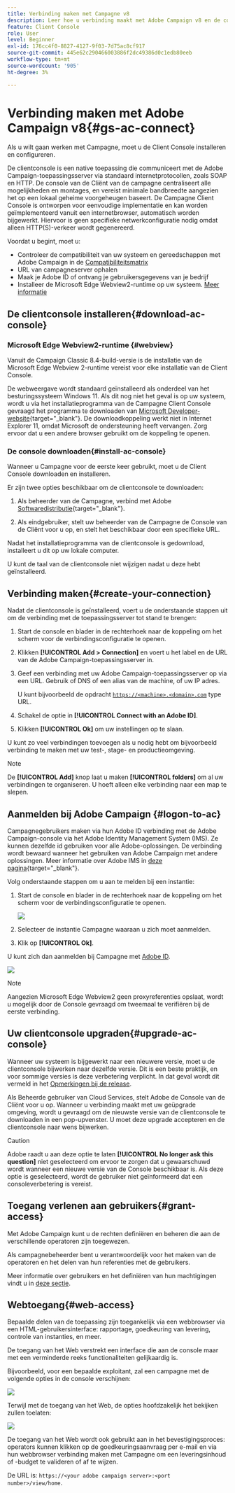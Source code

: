 ```yaml
---
title: Verbinding maken met Campagne v8
description: Leer hoe u verbinding maakt met Adobe Campaign v8 en de console op uw computer installeert voor eenvoudige toegang.
feature: Client Console
role: User
level: Beginner
exl-id: 176cc4f0-8827-4127-9f03-7d75ac8cf917
source-git-commit: 445e62c290466003886f2dc49386d0c1edb80eeb
workflow-type: tm+mt
source-wordcount: '905'
ht-degree: 3%

---
```


# Verbinding maken met Adobe Campaign v8{#gs-ac-connect}

Als u wilt gaan werken met Campagne, moet u de Client Console installeren en configureren.

De clientconsole is een native toepassing die communiceert met de Adobe Campaign-toepassingsserver via standaard internetprotocollen, zoals SOAP en HTTP. De console van de Cliënt van de campagne centraliseert alle mogelijkheden en montages, en vereist minimale bandbreedte aangezien het op een lokaal geheime voorgeheugen baseert. De Campagne Client Console is ontworpen voor eenvoudige implementatie en kan worden geïmplementeerd vanuit een internetbrowser, automatisch worden bijgewerkt. Hiervoor is geen specifieke netwerkconfiguratie nodig omdat alleen HTTP(S)-verkeer wordt gegenereerd.

Voordat u begint, moet u:

* Controleer de compatibiliteit van uw systeem en gereedschappen met Adobe Campaign in de [Compatibiliteitsmatrix](compatibility-matrix.md)
* URL van campagneserver ophalen
* Maak je Adobe ID of ontvang je gebruikersgegevens van je bedrijf
* Installeer de Microsoft Edge Webview2-runtime op uw systeem. [Meer informatie](#webview)

## De clientconsole installeren{#download-ac-console}

### Microsoft Edge Webview2-runtime {#webview}

Vanuit de Campaign Classic 8.4-build-versie is de installatie van de Microsoft Edge Webview 2-runtime vereist voor elke installatie van de Client Console.

De webweergave wordt standaard geïnstalleerd als onderdeel van het besturingssysteem Windows 11. Als dit nog niet het geval is op uw systeem, wordt u via het installatieprogramma van de Campagne Client Console gevraagd het programma te downloaden van [Microsoft Developer-website](http://www.adobe.com/go/acc-ms-webview2-runtime-download){target="_blank"}. De downloadkoppeling werkt niet in Internet Explorer 11, omdat Microsoft de ondersteuning heeft vervangen. Zorg ervoor dat u een andere browser gebruikt om de koppeling te openen.

### De console downloaden{#install-ac-console}

Wanneer u Campagne voor de eerste keer gebruikt, moet u de Client Console downloaden en installeren.

Er zijn twee opties beschikbaar om de clientconsole te downloaden:

1. Als beheerder van de Campagne, verbind met Adobe [Softwaredistributie](https://experience.adobe.com/#/downloads/content/software-distribution/en/campaign.html){target="_blank"}.

1. Als eindgebruiker, stelt uw beheerder van de Campagne de Console van de Cliënt voor u op, en stelt het beschikbaar door een specifieke URL.

Nadat het installatieprogramma van de clientconsole is gedownload, installeert u dit op uw lokale computer.

U kunt de taal van de clientconsole niet wijzigen nadat u deze hebt geïnstalleerd.

## Verbinding maken{#create-your-connection}

Nadat de clientconsole is geïnstalleerd, voert u de onderstaande stappen uit om de verbinding met de toepassingsserver tot stand te brengen:

1. Start de console en blader in de rechterhoek naar de koppeling om het scherm voor de verbindingsconfiguratie te openen.

1. Klikken **[!UICONTROL Add > Connection]** en voert u het label en de URL van de Adobe Campaign-toepassingsserver in.

1. Geef een verbinding met uw Adobe Campaign-toepassingsserver op via een URL. Gebruik of DNS of een alias van de machine, of uw IP adres.

   U kunt bijvoorbeeld de opdracht [`https://<machine>.<domain>.com`](https://myserver.adobe.com) type URL.

1. Schakel de optie  in **[!UICONTROL Connect with an Adobe ID]**.

1. Klikken **[!UICONTROL Ok]** om uw instellingen op te slaan.

U kunt zo veel verbindingen toevoegen als u nodig hebt om bijvoorbeeld verbinding te maken met uw test-, stage- en productieomgeving.

>[!NOTE]
>
>De **[!UICONTROL Add]** knop laat u maken **[!UICONTROL folders]** om al uw verbindingen te organiseren. U hoeft alleen elke verbinding naar een map te slepen.

## Aanmelden bij Adobe Campaign {#logon-to-ac}

Campagnegebruikers maken via hun Adobe ID verbinding met de Adobe Campaign-console via het Adobe Identity Management System (IMS). Ze kunnen dezelfde id gebruiken voor alle Adobe-oplossingen. De verbinding wordt bewaard wanneer het gebruiken van Adobe Campaign met andere oplossingen. Meer informatie over Adobe IMS in [deze pagina](https://helpx.adobe.com/enterprise/using/identity.html){target="_blank"}.

Volg onderstaande stappen om u aan te melden bij een instantie:

1. Start de console en blader in de rechterhoek naar de koppeling om het scherm voor de verbindingsconfiguratie te openen.

   ![](assets/connectToCampaign.png)

1. Selecteer de instantie Campagne waaraan u zich moet aanmelden.

1. Klik op **[!UICONTROL Ok]**.

U kunt zich dan aanmelden bij Campagne met [Adobe ID](#connect-ims).

![](assets/adobeID.png)

>[!NOTE]
>
>Aangezien Microsoft Edge Webview2 geen proxyreferenties opslaat, wordt u mogelijk door de Console gevraagd om tweemaal te verifiëren bij de eerste verbinding.

## Uw clientconsole upgraden{#upgrade-ac-console}

Wanneer uw systeem is bijgewerkt naar een nieuwere versie, moet u de clientconsole bijwerken naar dezelfde versie. Dit is een beste praktijk, en voor sommige versies is deze verbetering verplicht. In dat geval wordt dit vermeld in het [Opmerkingen bij de release](release-notes.md).

Als Beheerde gebruiker van Cloud Services, stelt Adobe de Console van de Cliënt voor u op. Wanneer u verbinding maakt met uw geüpgrade omgeving, wordt u gevraagd om de nieuwste versie van de clientconsole te downloaden in een pop-upvenster. U moet deze upgrade accepteren en de clientconsole naar wens bijwerken.

>[!CAUTION]
>
>Adobe raadt u aan deze optie te laten **[!UICONTROL No longer ask this question]** niet geselecteerd om ervoor te zorgen dat u gewaarschuwd wordt wanneer een nieuwe versie van de Console beschikbaar is. Als deze optie is geselecteerd, wordt de gebruiker niet geïnformeerd dat een consoleverbetering is vereist.


## Toegang verlenen aan gebruikers{#grant-access}

Met Adobe Campaign kunt u de rechten definiëren en beheren die aan de verschillende operatoren zijn toegewezen.

Als campagnebeheerder bent u verantwoordelijk voor het maken van de operatoren en het delen van hun referenties met de gebruikers.

Meer informatie over gebruikers en het definiëren van hun machtigingen vindt u in [deze sectie](gs-permissions.md).


## Webtoegang{#web-access}

Bepaalde delen van de toepassing zijn toegankelijk via een webbrowser via een HTML-gebruikersinterface: rapportage, goedkeuring van levering, controle van instanties, en meer.

De toegang van het Web verstrekt een interface die aan de console maar met een verminderde reeks functionaliteiten gelijkaardig is.

Bijvoorbeeld, voor een bepaalde exploitant, zal een campagne met de volgende opties in de console verschijnen:

![](assets/campaign-from-console.png)

Terwijl met de toegang van het Web, de opties hoofdzakelijk het bekijken zullen toelaten:

![](assets/campaign-from-web.png)

De toegang van het Web wordt ook gebruikt aan in het bevestigingsproces: operators kunnen klikken op de goedkeuringsaanvraag per e-mail en via hun webbrowser verbinding maken met Campagne om een leveringsinhoud of -budget te valideren of af te wijzen.

De URL is:  `https://<your adobe campaign server>:<port number>/view/home`.
